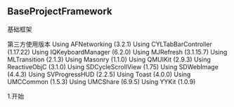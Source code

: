 ## BaseProjectFramework

基础框架

第三方使用版本
Using AFNetworking (3.2.1)
Using CYLTabBarController (1.17.22)
Using IQKeyboardManager (6.2.0)
Using MJRefresh (3.1.15.7)
Using MLTransition (2.1.3)
Using Masonry (1.1.0)
Using QMUIKit (2.9.3)
Using ReactiveObjC (3.1.0)
Using SDCycleScrollView (1.75)
Using SDWebImage (4.4.3)
Using SVProgressHUD (2.2.5)
Using Toast (4.0.0)
Using UMCCommon (1.5.3)
Using UMCShare (6.9.5)
Using YYKit (1.0.9)

1.开始